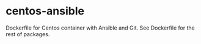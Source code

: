 # centos-ansible

Dockerfile for Centos container with Ansible and Git. 
See Dockerfile for the rest of packages.
